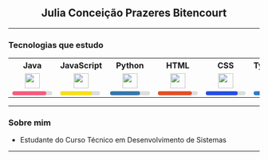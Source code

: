 <h2 align="center">Julia Conceição Prazeres Bitencourt</h2>

---

### Tecnologias que estudo

<table align="center">
  <tr>
    <th>Java</th>
    <th>JavaScript</th>
    <th>Python</th>
    <th>HTML</th>
    <th>CSS</th>
    <th>TypeScript</th>
    <th>React</th>
    <th>Angular</th>
    <th>MySQL</th>
    <th>PHP</th>
  </tr>
  <tr>
    <td align="center"><img src="https://cdn.jsdelivr.net/gh/devicons/devicon/icons/java/java-original.svg" width="30"/></td>
    <td align="center"><img src="https://cdn.jsdelivr.net/gh/devicons/devicon/icons/javascript/javascript-original.svg" width="30"/></td>
    <td align="center"><img src="https://cdn.jsdelivr.net/gh/devicons/devicon/icons/python/python-original.svg" width="30"/></td>
    <td align="center"><img src="https://cdn.jsdelivr.net/gh/devicons/devicon/icons/html5/html5-original.svg" width="30"/></td>
    <td align="center"><img src="https://cdn.jsdelivr.net/gh/devicons/devicon/icons/css3/css3-original.svg" width="30"/></td>
    <td align="center"><img src="https://cdn.jsdelivr.net/gh/devicons/devicon/icons/typescript/typescript-original.svg" width="30"/></td>
    <td align="center"><img src="https://cdn.jsdelivr.net/gh/devicons/devicon/icons/react/react-original.svg" width="30"/></td>
    <td align="center"><img src="https://cdn.jsdelivr.net/gh/devicons/devicon/icons/angularjs/angularjs-original.svg" width="30"/></td>
    <td align="center"><img src="https://cdn.jsdelivr.net/gh/devicons/devicon/icons/mysql/mysql-original.svg" width="30"/></td>
    <td align="center"><img src="https://cdn.jsdelivr.net/gh/devicons/devicon/icons/php/php-original.svg" width="30"/></td>
  </tr>
  <tr>
    <td>
      <div style="background:#ddd; border-radius:5px; width:80px;">
        <div style="width:85%; background:#f75c7e; padding:4px 0; border-radius:5px;"></div>
      </div>
    </td>
    <td>
      <div style="background:#ddd; border-radius:5px; width:80px;">
        <div style="width:80%; background:#f7df1e; padding:4px 0; border-radius:5px;"></div>
      </div>
    </td>
    <td>
      <div style="background:#ddd; border-radius:5px; width:80px;">
        <div style="width:75%; background:#3776ab; padding:4px 0; border-radius:5px;"></div>
      </div>
    </td>
    <td>
      <div style="background:#ddd; border-radius:5px; width:80px;">
        <div style="width:85%; background:#e34f26; padding:4px 0; border-radius:5px;"></div>
      </div>
    </td>
    <td>
      <div style="background:#ddd; border-radius:5px; width:80px;">
        <div style="width:80%; background:#264de4; padding:4px 0; border-radius:5px;"></div>
      </div>
    </td>
    <td>
      <div style="background:#ddd; border-radius:5px; width:80px;">
        <div style="width:70%; background:#3178c6; padding:4px 0; border-radius:5px;"></div>
      </div>
    </td>
    <td>
      <div style="background:#ddd; border-radius:5px; width:80px;">
        <div style="width:70%; background:#61dafb; padding:4px 0; border-radius:5px;"></div>
      </div>
    </td>
    <td>
      <div style="background:#ddd; border-radius:5px; width:80px;">
        <div style="width:65%; background:#dd1b16; padding:4px 0; border-radius:5px;"></div>
      </div>
    </td>
    <td>
      <div style="background:#ddd; border-radius:5px; width:80px;">
        <div style="width:75%; background:#00758f; padding:4px 0; border-radius:5px;"></div>
      </div>
    </td>
    <td>
      <div style="background:#ddd; border-radius:5px; width:80px;">
        <div style="width:70%; background:#777bb4; padding:4px 0; border-radius:5px;"></div>
      </div>
    </td>
  </tr>
</table>

---

### Sobre mim

- Estudante do Curso Técnico em Desenvolvimento de Sistemas  

---



